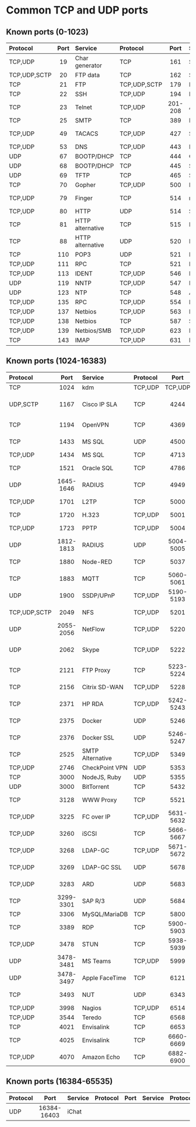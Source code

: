 Common TCP and UDP ports
===
Known ports (0-1023)
---
|Protocol|Port|Service|Protocol|Port|Service|Protocol|Port|Service|
|:---|:---:|:---|:---|:---:|:---|:---|:---:|:---|
TCP,UDP|19|Char generator|TCP|161|SNMP|TCP,UDP|635|NFS
TCP,UDP,SCTP|20|FTP data|TCP|162|SNMP Trap|TCP|636|LDAPS
TCP|21|FTP|TCP,UDP,SCTP|179|BGP|TCP,UDP|689|NMAP
TCP|22|SSH|TCP,UDP|194|IRC|UDP|694|HA-cluster
TCP|23|Telnet|TCP,UDP|201-208|Appletalk|TCP,UDP|703|FortiGate
TCP|25|SMTP|TCP|389|LDAP|TCP,UDP|730|FortiGate
TCP,UDP|49|TACACS|TCP,UDP|427|SLP|TCP,UDP|781-783|HP iLO
TCP,UDP|53|DNS|TCP,UDP|443|HTTPS|UDP|853|DNS/TLS
UDP|67|BOOTP/DHCP|TCP|444|Cisco Webex|TCP,UDP|860|iSCSI
UDP|68|BOOTP/DHCP|TCP|445|SMB|TCP,UDP|861|OWAMP
UDP|69|TFTP|TCP|465|SMTPS|TCP,UDP|862|TWAMP
TCP|70|Gopher|TCP,UDP|500|IPsec/IKE|TCP|873|Rsync
TCP,UDP|79|Finger|TCP|514|rsh|TCP|902-904|VMware
TCP,UDP|80|HTTP|UDP|514|Syslog|TCP|912|APEX
TCP|81|HTTP alternative|TCP|515|Printer|TCP,UDP|913|APEX,VMware
TCP|88|HTTP alternative|UDP|520|RIP|TCP|950|NFS
TCP|110|POP3|UDP|521|RIPng|TCP,UDP|953|DNS/RDNC
TCP,UDP|111|RPC|TCP|521|IRC|TCP,UDP|987|SNMP
TCP,UDP|113|IDENT|TCP,UDP|546|DHCPv6|TCP|990|FTPS
UDP|119|NNTP|TCP,UDP|547|DHCPv6|TCP|993|IMAPS
UDP|123|NTP|TCP|548|AFS|TCP,UDP|994|IRCS
TCP,UDP|135|RPC|TCP,UDP|554|RTSP|TCP|995|POP3S
TCP,UDP|137|Netbios|TCP,UDP|563|NNTPS|
TCP,UDP|138|Netbios|TCP|587|SMTP/STARTTLS|
TCP,UDP|139|Netbios/SMB|TCP,UDP|623|IPMI/BMC|
TCP|143|IMAP|TCP,UDP|631|IPP|


Known ports (1024-16383)
---
|Protocol|Port|Service|Protocol|Port|Service|Protocol|Port|Service|
|:---|:---:|:---|:---|:---:|:---|:---|:---:|:---|
TCP|1024|kdm|TCP,UDP|TCP,UDP|4242-4243|CrashPlan|TCP|7000-7006|AFS
UDP,SCTP|1167|Cisco IP SLA|TCP|4244|Viber|TCP|7070|AnyDesk, RealAudio, RTSP
TCP|1194|OpenVPN|TCP|4369|RabbitMQ, SolarWinds|TCP|7210|SAP MaxDB
TCP|1433|MS SQL|UDP|4500|IPsec|TCP|7275-7276|A-GPS
TCP,UDP|1434|MS SQL|TCP|4713|PulseAudio|UDP|7351|Meraki
TCP|1521|Oracle SQL|TCP|4786|Cisco Smart Install|UDP|7423|ReadyShare
UDP|1645-1646|RADIUS|TCP|4949|Munin|TCP|7631|Tesla Messaging
TCP,UDP|1701|L2TP|TCP|5000|SSDP/UPnP|TCP|8000|HTTP Alternative
TCP|1720|H.323|TCP,UDP|5001|iPerf|TCP|8010|FortiGate
TCP,UDP|1723|PPTP|TCP,UDP|5004|Cisco Webex|TCP|8013-8014|FortiGate
UDP|1812-1813|RADIUS|UDP|5004-5005|RTSP|TCP|8080-8081|HTTP Alternative
TCP|1880|Node-RED|TCP|5037|Android ADB|TCP|8086|InfluxDB
TCP|1883|MQTT|TCP|5060-5061|SIP|TCP|8291-8292|Mikrotik WinBox
UDP|1900|SSDP/UPnP|TCP,UDP|5190-5193|ICQ, AIM, Apple iChat|TCP|8333|Bitcoin
TCP,UDP,SCTP|2049|NFS|TCP,UDP|5201|iPerf3|TCP|8443|HTTPS alternative
UDP|2055-2056|NetFlow|TCP,UDP|5220|iChat|TCP|8543|Ubiquiti Cloud
UDP|2062|Skype|TCP,UDP|5222|WhatsApp, Google Talk, iChat|TCP|8544|JSON-RPC
TCP|2121|FTP Proxy|TCP|5223-5224|Apple Notifications|TCP|8728-8729|Mikrotik API
TCP|2156|Citrix SD-WAN|TCP,UDP|5228|Google Play|TCP|8843|Ubiquiti Cloud
TCP|2371|HP RDA|TCP,UDP|5242-5243|Viber|TCP|8866|NextPVR
TCP|2375|Docker|UDP|5246|FortiGate|TCP|8880|Ubiquiti Cloud
TCP|2376|Docker SSL|UDP|5246-5247|CAPWAP|TCP|8883|MQTT
TCP|2525|SMTP Alternative|TCP,UDP|5349|STUNS|TCP|8889|Splunk
TCP,UDP|2746|CheckPoint VPN|UDP|5353|mDNS|TCP|8899|Qnap
TCP|3000|NodeJS, Ruby|UDP|5355|LLMNR|TCP|8953|Unbound
UDP|3000|BitTorrent|TCP|5432|PostgreSQL|TCP|9030|Tor
TCP|3128|WWW Proxy|TCP|5521|Skype|TCP|9050-9051|Tor
TCP,UDP|3225|FC over IP|TCP,UDP|5631-5632|pcAnywhere|TCP|9100|Printer
TCP,UDP|3260|iSCSI|TCP|5666-5667|Nagios|TCP|9150|Tor
TCP,UDP|3268|LDAP-GC|TCP,UDP|5671-5672|RabbitMQ, SolarWinds|TCP|9200|Elasticsearch
TCP,UDP|3269|LDAP-GC SSL|UDP|5678|Mikrotik Discovery|TCP|9300|Elasticsearch
TCP,UDP|3283|ARD|UDP|5683|CoAP|TCP|9324|Google Assistant
TCP|3299-3301|SAP R/3|UDP|5684|CoAPS|TCP|9332-9333|Litecoin
TCP|3306|MySQL/MariaDB|TCP|5800|VNC|TCP,UDP|9418|Git
TCP|3389|RDP|TCP|5900-5903|VNC|TCP|9582|FortiGuard
TCP,UDP|3478|STUN|TCP|5938-5939|TeamViewer|UDP|9987|Teamspeak
UDP|3478-3481|MS Teams|TCP,UDP|5999|CVSup|TCP|9997-9998|Splunk
UDP|3478-3497|Apple FaceTime|TCP|6121|SPDY|TCP|10001|Ubiquiti Discovery
TCP|3493|NUT|UDP|6343|OpenFlow, NetFlow|TCP|10050-10052|Zabbix
TCP,UDP|3998|Nagios|TCP,UDP|6514|Syslog TLS|TCP,UDP|11000|Cisco BGP
TCP,UDP|3544|Teredo|TCP|6568|AnyDesk|TCP,UDP|11112|DICOM
TCP|4021|Envisalink|TCP|6653|OpenFlow|TCP|11143|UniFi
TCP|4025|Envisalink|TCP|6660-6669|IRC|TCP|12489|Nagios
TCP,UDP|4070|Amazon Echo|TCP|6882-6900|BitTorrent|


Known ports (16384-65535)
---
|Protocol|Port|Service|Protocol|Port|Service|Protocol|Port|Service|
|:---|:---:|:---|:---|:---:|:---|:---|:---:|:---|
UDP|16384-16403|iChat

